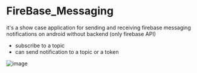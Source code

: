 # FireBase_Messaging
it's a show case application for sending and receiving firebase messaging notifications on android without backend (only firebase API) 

- subscribe to a topic
- can send notification to a topic or a token

![image](https://user-images.githubusercontent.com/50822992/175774060-b14321fb-f854-4444-be22-b485093b5c7c.jpg)

